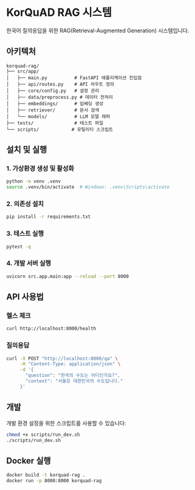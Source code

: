 # KorQuAD RAG 시스템

한국어 질의응답을 위한 RAG(Retrieval-Augmented Generation) 시스템입니다.

## 아키텍처

```
korquad-rag/
├── src/app/
│   ├── main.py          # FastAPI 애플리케이션 진입점
│   ├── api/routes.py    # API 라우트 정의
│   ├── core/config.py   # 설정 관리
│   ├── data/preprocess.py # 데이터 전처리
│   ├── embeddings/      # 임베딩 생성
│   ├── retriever/       # 문서 검색
│   └── models/          # LLM 모델 래퍼
├── tests/               # 테스트 파일
└── scripts/            # 유틸리티 스크립트
```

## 설치 및 실행

### 1. 가상환경 생성 및 활성화
```bash
python -m venv .venv
source .venv/bin/activate  # Windows: .venv\Scripts\activate
```

### 2. 의존성 설치
```bash
pip install -r requirements.txt
```

### 3. 테스트 실행
```bash
pytest -q
```

### 4. 개발 서버 실행
```bash
uvicorn src.app.main:app --reload --port 8000
```

## API 사용법

### 헬스 체크
```bash
curl http://localhost:8000/health
```

### 질의응답
```bash
curl -X POST "http://localhost:8000/qa" \
     -H "Content-Type: application/json" \
     -d '{
       "question": "한국의 수도는 어디인가요?",
       "context": "서울은 대한민국의 수도입니다."
     }'
```

## 개발

개발 환경 설정을 위한 스크립트를 사용할 수 있습니다:

```bash
chmod +x scripts/run_dev.sh
./scripts/run_dev.sh
```

## Docker 실행

```bash
docker build -t korquad-rag .
docker run -p 8000:8000 korquad-rag
```
